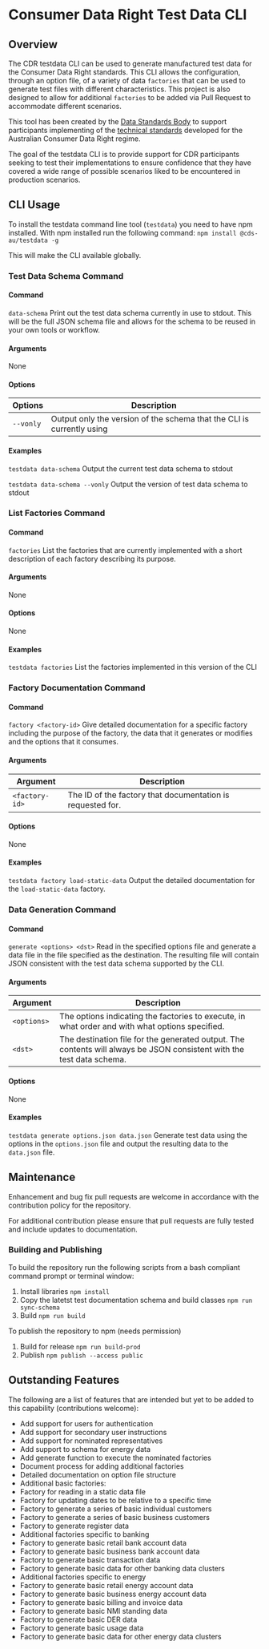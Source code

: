 # Consumer Data Right Test Data CLI

## Overview

The CDR testdata CLI can be used to generate manufactured test data for the Consumer Data Right standards.  This CLI allows the configuration, through an option file, of a variety of data `factories` that can be used to generate test files with different characteristics.  This project is also designed to allow for additional `factories` to be added via Pull Request to accommodate different scenarios.

This tool has been created by the [Data Standards Body](https://consumerdatastandards.gov.au/) to support participants implementing of the [technical standards](https://github.com/ConsumerDataStandardsAustralia/standards) developed for the Australian Consumer Data Right regime.

The goal of the testdata CLI is to provide support for CDR participants seeking to test their implementations to ensure confidence that they have covered a wide range of possible scenarios liked to be encountered in production scenarios.

## CLI Usage

To install the testdata command line tool (`testdata`) you need to have npm installed.  With npm installed run the following command:
`npm install @cds-au/testdata -g`

This will make the CLI available globally.

### Test Data Schema Command

#### Command

`data-schema`
Print out the test data schema currently in use to stdout.  This will be the full JSON schema file and allows for the schema to be reused in your own tools or workflow.

#### Arguments

None

#### Options

|Options|Description|
|-|-|
|`--vonly`| Output only the version of the schema that the CLI is currently using|

#### Examples

`testdata data-schema`
Output the current test data schema to stdout

`testdata data-schema --vonly`
Output the version of test data schema to stdout

### List Factories Command

#### Command

`factories`
List the factories that are currently implemented with a short description of each factory describing its purpose.

#### Arguments

None

#### Options

None

#### Examples

`testdata factories`
List the factories implemented in this version of the CLI


### Factory Documentation Command

#### Command

`factory <factory-id>`
Give detailed documentation for a specific factory including the purpose of the factory, the data that it generates or modifies and the options that it consumes.

#### Arguments

|Argument|Description|
|-|-|
|`<factory-id>`| The ID of the factory that documentation is requested for. |

#### Options

None

#### Examples

`testdata factory load-static-data`
Output the detailed documentation for the `load-static-data` factory.


### Data Generation Command

#### Command

`generate <options> <dst>`
Read in the specified options file and generate a data file in the file specified as the destination.  The resulting file will contain JSON consistent with the test data schema supported by the CLI.

#### Arguments

|Argument|Description|
|-|-|
|`<options>`| The options indicating the factories to execute, in what order and with what options specified. |
|`<dst>`| The destination file for the generated output.  The contents will always be JSON consistent with the test data schema. |

#### Options

None

#### Examples

`testdata generate options.json data.json`
Generate test data using the options in the `options.json` file and output the resulting data to the `data.json` file.


## Maintenance

Enhancement and bug fix pull requests are welcome in accordance with the contribution policy for the repository.

For additional contribution please ensure that pull requests are fully tested and include updates to documentation.

### Building and Publishing

To build the repository run the following scripts from a bash compliant command prompt or terminal window:
1. Install libraries
`npm install`
2. Copy the latetst test documentation schema and build classes
`npm run sync-schema`
3. Build
`npm run build`

To publish the repository to npm (needs permission)
1. Build for release
`npm run build-prod`
2. Publish
`npm publish --access public`


## Outstanding Features

The following are a list of features that are intended but yet to be added to this capability (contributions welcome):

* Add support for users for authentication
* Add support for secondary user instructions
* Add support for nominated representatives
* Add support to schema for energy data
* Add generate function to execute the nominated factories
* Document process for adding additional factories
* Detailed documentation on option file structure
* Additional basic factories:
 * Factory for reading in a static data file
 * Factory for updating dates to be relative to a specific time
 * Factory to generate a series of basic individual customers
 * Factory to generate a series of basic business customers
 * Factory to generate register data
* Additional factories specific to banking
 * Factory to generate basic retail bank account data
 * Factory to generate basic business bank account data
 * Factory to generate basic transaction data
 * Factory to generate basic data for other banking data clusters
* Additional factories specific to energy
 * Factory to generate basic retail energy account data
 * Factory to generate basic business energy account data
 * Factory to generate basic billing and invoice data
 * Factory to generate basic NMI standing data
 * Factory to generate basic DER data
 * Factory to generate basic usage data
 * Factory to generate basic data for other energy data clusters
